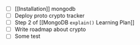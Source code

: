 * [ ] [[Installation]] mongodb
* [ ] Deploy proto crypto tracker
* [ ] Step 2 of [[MongoDB `explain()` Learning Plan]]
* [ ] Write roadmap about crypto
* [ ] Some test